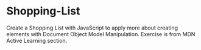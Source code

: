 # Shopping-List
Create a Shopping List with JavaScript to apply more about creating elements with Document Object Model Manipulation. Exercise is from MDN Active Learning section.
